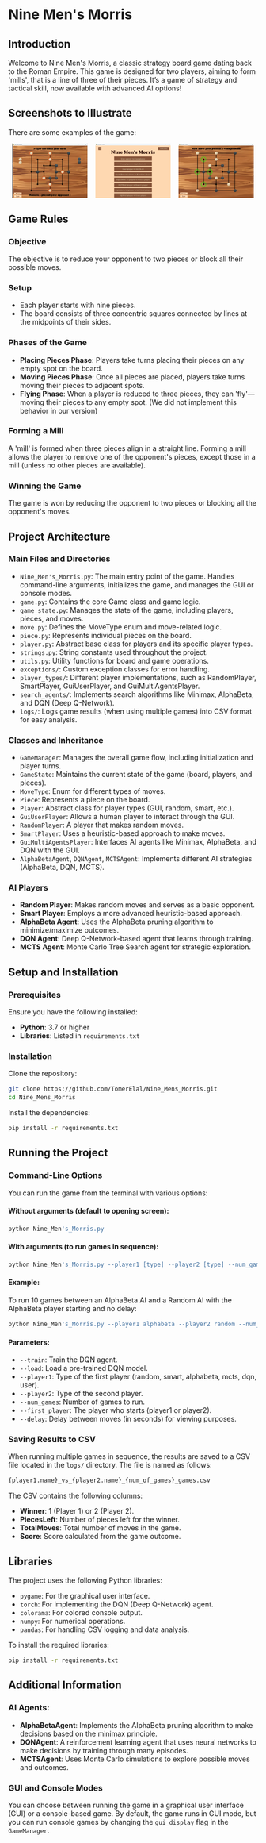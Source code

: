 
# Nine Men's Morris

## Introduction
Welcome to Nine Men's Morris, a classic strategy board game dating back to the Roman Empire. This game is designed for two players, aiming to form 'mills', that is a line of three of their pieces. It’s a game of strategy and tactical skill, now available with advanced AI options!

## Screenshots to Illustrate

There are some examples of the game:

<div style="display: flex; justify-content: space-around;">
  <img src="images/game_screenshot_1.png" alt="Board 1" width="30%" />
  <img src="images/game_screenshot_4.png" alt="Board 2" width="30%" />
  <img src="images/game_screenshot_3.png" alt="Board 3" width="30%" />
</div>


## Game Rules

### Objective
The objective is to reduce your opponent to two pieces or block all their possible moves.

### Setup
- Each player starts with nine pieces.
- The board consists of three concentric squares connected by lines at the midpoints of their sides.

### Phases of the Game
- **Placing Pieces Phase**: Players take turns placing their pieces on any empty spot on the board.
- **Moving Pieces Phase**: Once all pieces are placed, players take turns moving their pieces to adjacent spots.
- **Flying Phase**: When a player is reduced to three pieces, they can 'fly'—moving their pieces to any empty spot. (We did not implement this behavior in our version)

### Forming a Mill
A 'mill' is formed when three pieces align in a straight line. Forming a mill allows the player to remove one of the opponent's pieces, except those in a mill (unless no other pieces are available).

### Winning the Game
The game is won by reducing the opponent to two pieces or blocking all the opponent's moves.

## Project Architecture

### Main Files and Directories
- `Nine_Men's_Morris.py`: The main entry point of the game. Handles command-line arguments, initializes the game, and manages the GUI or console modes.
- `game.py`: Contains the core Game class and game logic.
- `game_state.py`: Manages the state of the game, including players, pieces, and moves.
- `move.py`: Defines the MoveType enum and move-related logic.
- `piece.py`: Represents individual pieces on the board.
- `player.py`: Abstract base class for players and its specific player types.
- `strings.py`: String constants used throughout the project.
- `utils.py`: Utility functions for board and game operations.
- `exceptions/`: Custom exception classes for error handling.
- `player_types/`: Different player implementations, such as RandomPlayer, SmartPlayer, GuiUserPlayer, and GuiMultiAgentsPlayer.
- `search_agents/`: Implements search algorithms like Minimax, AlphaBeta, and DQN (Deep Q-Network).
- `logs/`: Logs game results (when using multiple games) into CSV format for easy analysis.

### Classes and Inheritance
- `GameManager`: Manages the overall game flow, including initialization and player turns.
- `GameState`: Maintains the current state of the game (board, players, and pieces).
- `MoveType`: Enum for different types of moves.
- `Piece`: Represents a piece on the board.
- `Player`: Abstract class for player types (GUI, random, smart, etc.).
- `GuiUserPlayer`: Allows a human player to interact through the GUI.
- `RandomPlayer`: A player that makes random moves.
- `SmartPlayer`: Uses a heuristic-based approach to make moves.
- `GuiMultiAgentsPlayer`: Interfaces AI agents like Minimax, AlphaBeta, and DQN with the GUI.
- `AlphaBetaAgent`, `DQNAgent`, `MCTSAgent`: Implements different AI strategies (AlphaBeta, DQN, MCTS).

### AI Players
- **Random Player**: Makes random moves and serves as a basic opponent.
- **Smart Player**: Employs a more advanced heuristic-based approach.
- **AlphaBeta Agent**: Uses the AlphaBeta pruning algorithm to minimize/maximize outcomes.
- **DQN Agent**: Deep Q-Network-based agent that learns through training.
- **MCTS Agent**: Monte Carlo Tree Search agent for strategic exploration.

## Setup and Installation

### Prerequisites
Ensure you have the following installed:
- **Python**: 3.7 or higher
- **Libraries**: Listed in `requirements.txt`

### Installation
Clone the repository:

```bash
git clone https://github.com/TomerElal/Nine_Mens_Morris.git
cd Nine_Mens_Morris
```

Install the dependencies:

```bash
pip install -r requirements.txt
```

## Running the Project

### Command-Line Options
You can run the game from the terminal with various options:

#### Without arguments (default to opening screen):
```bash
python Nine_Men's_Morris.py
```

#### With arguments (to run games in sequence):
```bash
python Nine_Men's_Morris.py --player1 [type] --player2 [type] --num_games [number] --first_player [player] --delay [seconds] --load
```

#### Example:
To run 10 games between an AlphaBeta AI and a Random AI with the AlphaBeta player starting and no delay:

```bash
python Nine_Men's_Morris.py --player1 alphabeta --player2 random --num_games 10 --first_player player1 --delay 0 --load
```

#### Parameters:
- `--train`: Train the DQN agent.
- `--load`: Load a pre-trained DQN model.
- `--player1`: Type of the first player (random, smart, alphabeta, mcts, dqn, user).
- `--player2`: Type of the second player.
- `--num_games`: Number of games to run.
- `--first_player`: The player who starts (player1 or player2).
- `--delay`: Delay between moves (in seconds) for viewing purposes.

### Saving Results to CSV
When running multiple games in sequence, the results are saved to a CSV file located in the `logs/` directory. The file is named as follows:

```bash
{player1.name}_vs_{player2.name}_{num_of_games}_games.csv
```

The CSV contains the following columns:
- **Winner**: 1 (Player 1) or 2 (Player 2).
- **PiecesLeft**: Number of pieces left for the winner.
- **TotalMoves**: Total number of moves in the game.
- **Score**: Score calculated from the game outcome.

## Libraries
The project uses the following Python libraries:
- `pygame`: For the graphical user interface.
- `torch`: For implementing the DQN (Deep Q-Network) agent.
- `colorama`: For colored console output.
- `numpy`: For numerical operations.
- `pandas`: For handling CSV logging and data analysis.

To install the required libraries:

```bash
pip install -r requirements.txt
```

## Additional Information

### AI Agents:
- **AlphaBetaAgent**: Implements the AlphaBeta pruning algorithm to make decisions based on the minimax principle.
- **DQNAgent**: A reinforcement learning agent that uses neural networks to make decisions by training through many episodes.
- **MCTSAgent**: Uses Monte Carlo simulations to explore possible moves and outcomes.

### GUI and Console Modes
You can choose between running the game in a graphical user interface (GUI) or a console-based game. By default, the game runs in GUI mode, but you can run console games by changing the `gui_display` flag in the `GameManager`.
